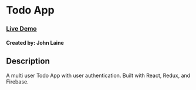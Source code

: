 # Todo App

### [Live Demo](http://www.johnlaine.me/react-todo-app/)
#### Created by: John Laine

## Description
A multi user Todo App with user authentication. Built with React, Redux, and Firebase.

